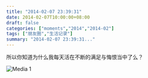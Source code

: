 ```yaml
---
title: "2014-02-07 23:39:31"
date: 2014-02-07T10:00:00+08:00
draft: false
categories: ["moments","2014","2014-02"]
tags: ["朋友圈","生活记录"]
summary: "2014-02-07 23:39:31..."
---
```


所以你知道为什么我每天活在不断的满足与悔恨当中了么？

![Media 1](/Moments/photos/2014-02-07/201402072339310.jpg)

